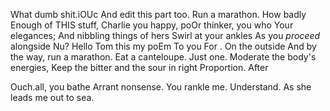 ﻿What dumb shit.iOUc And edit this part too. Run a marathon.
How badly
Enough of THIS stuff, Charlie
you happy, poOr thinker, you who
Your elegances;
And nibbling things of hers
Swirl at your ankles
As you *proceed* alongside
Nu?
Hello Tom this my poEm
To you For 
.
On the outside
And by the way, run a marathon.
Eat a canteloupe. Just one.
Moderate the body's energies,
Keep the bitter and the sour in right
Proportion. After 


Ouch.all, you bathe
Arrant nonsense.
You rankle me.
Understand.
As she leads me out to sea.